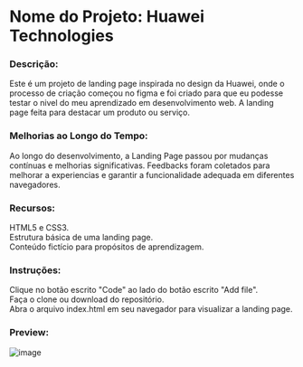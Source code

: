 <h1>Nome do Projeto: Huawei Technologies</h1>

<h3>Descrição:</h3>
    Este é um projeto de landing page inspirada no design da Huawei, onde o processo de criação começou no figma e foi criado para que eu podesse testar o nivel do meu aprendizado em desenvolvimento web.
    A landing page feita para destacar um produto ou serviço.

 <h3>Melhorias ao Longo do Tempo:</h3>
    Ao longo do desenvolvimento, a Landing Page passou por mudanças contínuas e melhorias significativas. Feedbacks foram coletados para melhorar a experiencias e garantir a funcionalidade adequada em diferentes navegadores.

<h3>Recursos:</h3>
    HTML5 e CSS3.<br>
    Estrutura básica de uma landing page.<br>
    Conteúdo fictício para propósitos de aprendizagem.
    
<h3>Instruções:</h3>
    Clique no botão escrito "Code" ao lado do botão escrito "Add file".<br>
    Faça o clone ou download do repositório.<br>
    Abra o arquivo index.html em seu navegador para visualizar a landing page.

<h3>Preview:</h3>

![image](https://github.com/Jean-Barros-Duarte/0/assets/55865323/5da6a8e4-40fa-4aab-9228-991a84155e65)
